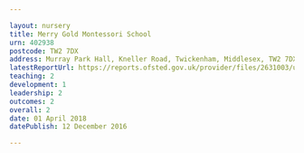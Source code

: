 ```yaml
---

layout: nursery
title: Merry Gold Montessori School
urn: 402938
postcode: TW2 7DX
address: Murray Park Hall, Kneller Road, Twickenham, Middlesex, TW2 7DX
latestReportUrl: https://reports.ofsted.gov.uk/provider/files/2631003/urn/402938.pdf
teaching: 2
development: 1
leadership: 2
outcomes: 2
overall: 2
date: 01 April 2018 
datePublish: 12 December 2016

---
```

